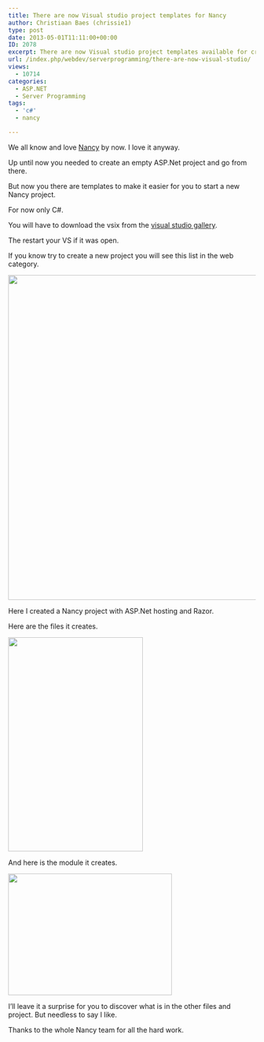 ```yaml
---
title: There are now Visual studio project templates for Nancy
author: Christiaan Baes (chrissie1)
type: post
date: 2013-05-01T11:11:00+00:00
ID: 2078
excerpt: There are now Visual studio project templates available for creating Nancy projects.
url: /index.php/webdev/serverprogramming/there-are-now-visual-studio/
views:
  - 10714
categories:
  - ASP.NET
  - Server Programming
tags:
  - 'c#'
  - nancy

---
```

We all know and love [Nancy][1] by now. I love it anyway.

Up until now you needed to create an empty ASP.Net project and go from there. 

But now you there are templates to make it easier for you to start a new Nancy project.

For now only C#.

You will have to download the vsix from the [visual studio gallery][2].

The restart your VS if it was open.

If you know try to create a new project you will see this list in the web category.

<div class="image_block">
  <a href="/wp-content/uploads/users/chrissie1/nancy/nancytemplates1.png?mtime=1367406283"><img alt="" src="/wp-content/uploads/users/chrissie1/nancy/nancytemplates1.png?mtime=1367406283" width="955" height="660" /></a>
</div>

Here I created a Nancy project with ASP.Net hosting and Razor. 

Here are the files it creates.

<div class="image_block">
  <a href="/wp-content/uploads/users/chrissie1/nancy/nancytemplates2.png?mtime=1367406551"><img alt="" src="/wp-content/uploads/users/chrissie1/nancy/nancytemplates2.png?mtime=1367406551" width="274" height="435" /></a>
</div>

And here is the module it creates.

<div class="image_block">
  <a href="/wp-content/uploads/users/chrissie1/nancy/nancytemplates3.png?mtime=1367406566"><img alt="" src="/wp-content/uploads/users/chrissie1/nancy/nancytemplates3.png?mtime=1367406566" width="333" height="247" /></a>
</div>

I&#8217;ll leave it a surprise for you to discover what is in the other files and project. But needless to say I like.

Thanks to the whole Nancy team for all the hard work.

 [1]: http://nancyfx.org
 [2]: http://visualstudiogallery.msdn.microsoft.com/f1e29f61-4dff-4b1e-a14b-6bd0d307611a/